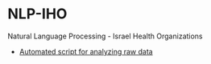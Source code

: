 # NLP-IHO
Natural Language Processing - Israel Health Organizations

- [Automated script for analyzing raw data](https://drive.google.com/drive/folders/1Ov3o3jf0cZwheiUPnxkclvn975UwqGLV?usp=drive_link)
